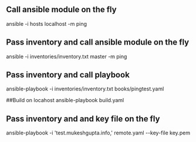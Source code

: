 ## Call ansible module on the fly
ansible -i hosts localhost -m ping

## Pass inventory and call ansible module on the fly
ansible -i inventories/inventory.txt master -m ping

## Pass inventory and call playbook
ansible-playbook -i inventories/inventory.txt books/pingtest.yaml

##Build on locahost
ansible-playbook build.yaml

## Pass inventory and and key file on the fly
ansible-playbook -i 'test.mukeshgupta.info,' remote.yaml --key-file key.pem

